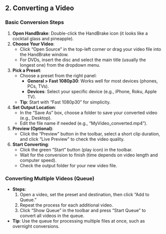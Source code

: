 
## 2. Converting a Video

### Basic Conversion Steps
1. **Open HandBrake**: Double-click the HandBrake icon (it looks like a cocktail glass and pineapple).
2. **Choose Your Video**:
   - Click “Open Source” in the top-left corner or drag your video file into the HandBrake window.
   - For DVDs, insert the disc and select the main title (usually the longest one) from the dropdown menu.
3. **Pick a Preset**:
   - Choose a preset from the right panel:
     - **General > Fast 1080p30**: Works well for most devices (phones, PCs, TVs).
     - **Devices**: Select your specific device (e.g., iPhone, Roku, Apple TV).
   - **Tip**: Start with “Fast 1080p30” for simplicity.
4. **Set Output Location**:
   - In the “Save As” box, choose a folder to save your converted video (e.g., Desktop).
   - Edit the file name if needed (e.g., “MyVideo_converted.mp4”).
5. **Preview (Optional)**:
   - Click the “Preview” button in the toolbar, select a short clip duration, and click “Live Preview” to check the video quality.
6. **Start Converting**:
   - Click the green “Start” button (play icon) in the toolbar.
   - Wait for the conversion to finish (time depends on video length and computer speed).
   - Check the output folder for your new video file.

### Converting Multiple Videos (Queue)
- **Steps**:
  1. Open a video, set the preset and destination, then click “Add to Queue.”
  2. Repeat the process for each additional video.
  3. Click “Show Queue” in the toolbar and press “Start Queue” to convert all videos in the queue.
- **Tip**: Use the queue for processing multiple files at once, such as overnight conversions.


